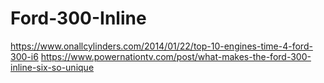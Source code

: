 # Ford-300-Inline
https://www.onallcylinders.com/2014/01/22/top-10-engines-time-4-ford-300-i6 https://www.powernationtv.com/post/what-makes-the-ford-300-inline-six-so-unique

